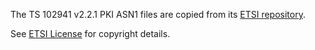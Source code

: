 The TS 102941 v2.2.1 PKI ASN1 files are copied from its [ETSI repository](https://forge.etsi.org/rep/ITS/asn1/pki_ts102941/-/tree/v2.2.1).

See [ETSI License](https://forge.etsi.org/rep/ITS/asn1/pki_ts102941/-/blob/v2.2.1/LICENSE) for copyright details.
